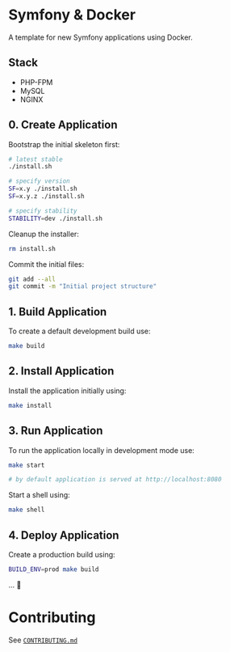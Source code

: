 # Symfony & Docker

A template for new Symfony applications using Docker.

## Stack

- PHP-FPM
- MySQL
- NGINX

## 0. Create Application

Bootstrap the initial skeleton first:

```bash
# latest stable
./install.sh

# specify version
SF=x.y ./install.sh
SF=x.y.z ./install.sh

# specify stability
STABILITY=dev ./install.sh
```

Cleanup the installer:

```bash
rm install.sh
```

Commit the initial files:

```bash
git add --all
git commit -m "Initial project structure"
```

## 1. Build Application

To create a default development build use:

```bash
make build
```

## 2. Install Application

Install the application initially using:

```bash
make install
```

## 3. Run Application

To run the application locally in development mode use:

```bash
make start

# by default application is served at http://localhost:8080
```

Start a shell using:

```bash
make shell
```

## 4. Deploy Application

Create a production build using:

```bash
BUILD_ENV=prod make build
```

... 🏃

# Contributing

See [`CONTRIBUTING.md`](CONTRIBUTING.md)
